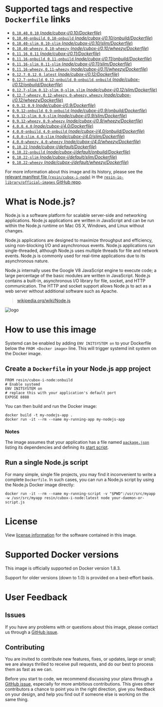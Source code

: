 # Supported tags and respective `Dockerfile` links

-	[`0.10.40`, `0.10` (*node/cubox-i/0.10/Dockerfile*)](https://github.com/resin-io-library/base-images/blob/4df1311c1ca1df7be056a759030c7eb571d2be54/node/cubox-i/0.10/Dockerfile)
-	[`0.10.40-onbuild`, `0.10-onbuild` (*node/cubox-i/0.10/onbuild/Dockerfile*)](https://github.com/resin-io-library/base-images/blob/c4f86f276a6da51e6c063b00ba52df0ad86f47c3/node/cubox-i/0.10/onbuild/Dockerfile)
-	[`0.10.40-slim`, `0.10-slim` (*node/cubox-i/0.10/slim/Dockerfile*)](https://github.com/resin-io-library/base-images/blob/4df1311c1ca1df7be056a759030c7eb571d2be54/node/cubox-i/0.10/slim/Dockerfile)
-	[`0.10.40-wheezy`, `0.10-wheezy` (*node/cubox-i/0.10/wheezy/Dockerfile*)](https://github.com/resin-io-library/base-images/blob/4df1311c1ca1df7be056a759030c7eb571d2be54/node/cubox-i/0.10/wheezy/Dockerfile)
-	[`0.11.16`, `0.11` (*node/cubox-i/0.11/Dockerfile*)](https://github.com/resin-io-library/base-images/blob/4df1311c1ca1df7be056a759030c7eb571d2be54/node/cubox-i/0.11/Dockerfile)
-	[`0.11.16-onbuild`, `0.11-onbuild` (*node/cubox-i/0.11/onbuild/Dockerfile*)](https://github.com/resin-io-library/base-images/blob/ba19c4ab07ad2e30e5d62cd5745f5296b0ec0ccb/node/cubox-i/0.11/onbuild/Dockerfile)
-	[`0.11.16-slim`, `0.11-slim` (*node/cubox-i/0.11/slim/Dockerfile*)](https://github.com/resin-io-library/base-images/blob/4df1311c1ca1df7be056a759030c7eb571d2be54/node/cubox-i/0.11/slim/Dockerfile)
-	[`0.11.16-wheezy`, `0.11-wheezy` (*node/cubox-i/0.11/wheezy/Dockerfile*)](https://github.com/resin-io-library/base-images/blob/4df1311c1ca1df7be056a759030c7eb571d2be54/node/cubox-i/0.11/wheezy/Dockerfile)
-	[`0.12.7`, `0.12`, `0`, `latest` (*node/cubox-i/0.12/Dockerfile*)](https://github.com/resin-io-library/base-images/blob/4df1311c1ca1df7be056a759030c7eb571d2be54/node/cubox-i/0.12/Dockerfile)
-	[`0.12.7-onbuild`, `0.12-onbuild`, `0-onbuild`, `onbuild` (*node/cubox-i/0.12/onbuild/Dockerfile*)](https://github.com/resin-io-library/base-images/blob/c4f86f276a6da51e6c063b00ba52df0ad86f47c3/node/cubox-i/0.12/onbuild/Dockerfile)
-	[`0.12.7-slim`, `0.12-slim`, `0-slim`, `slim` (*node/cubox-i/0.12/slim/Dockerfile*)](https://github.com/resin-io-library/base-images/blob/4df1311c1ca1df7be056a759030c7eb571d2be54/node/cubox-i/0.12/slim/Dockerfile)
-	[`0.12.7-wheezy`, `0.12-wheezy`, `0-wheezy`, `wheezy` (*node/cubox-i/0.12/wheezy/Dockerfile*)](https://github.com/resin-io-library/base-images/blob/4df1311c1ca1df7be056a759030c7eb571d2be54/node/cubox-i/0.12/wheezy/Dockerfile)
-	[`0.9.12`, `0.9` (*node/cubox-i/0.9/Dockerfile*)](https://github.com/resin-io-library/base-images/blob/4df1311c1ca1df7be056a759030c7eb571d2be54/node/cubox-i/0.9/Dockerfile)
-	[`0.9.12-onbuild`, `0.9-onbuild` (*node/cubox-i/0.9/onbuild/Dockerfile*)](https://github.com/resin-io-library/base-images/blob/ba19c4ab07ad2e30e5d62cd5745f5296b0ec0ccb/node/cubox-i/0.9/onbuild/Dockerfile)
-	[`0.9.12-slim`, `0.9-slim` (*node/cubox-i/0.9/slim/Dockerfile*)](https://github.com/resin-io-library/base-images/blob/4df1311c1ca1df7be056a759030c7eb571d2be54/node/cubox-i/0.9/slim/Dockerfile)
-	[`0.9.12-wheezy`, `0.9-wheezy` (*node/cubox-i/0.9/wheezy/Dockerfile*)](https://github.com/resin-io-library/base-images/blob/4df1311c1ca1df7be056a759030c7eb571d2be54/node/cubox-i/0.9/wheezy/Dockerfile)
-	[`4.0.0`, `4.0` (*node/cubox-i/4.0/Dockerfile*)](https://github.com/resin-io-library/base-images/blob/4df1311c1ca1df7be056a759030c7eb571d2be54/node/cubox-i/4.0/Dockerfile)
-	[`4.0.0-onbuild`, `4.0-onbuild` (*node/cubox-i/4.0/onbuild/Dockerfile*)](https://github.com/resin-io-library/base-images/blob/c4f86f276a6da51e6c063b00ba52df0ad86f47c3/node/cubox-i/4.0/onbuild/Dockerfile)
-	[`4.0.0-slim`, `4.0-slim` (*node/cubox-i/4.0/slim/Dockerfile*)](https://github.com/resin-io-library/base-images/blob/4df1311c1ca1df7be056a759030c7eb571d2be54/node/cubox-i/4.0/slim/Dockerfile)
-	[`4.0.0-wheezy`, `4.0-wheezy` (*node/cubox-i/4.0/wheezy/Dockerfile*)](https://github.com/resin-io-library/base-images/blob/4df1311c1ca1df7be056a759030c7eb571d2be54/node/cubox-i/4.0/wheezy/Dockerfile)
-	[`0.10.22` (*node/cubox-i/default/Dockerfile*)](https://github.com/resin-io-library/base-images/blob/4df1311c1ca1df7be056a759030c7eb571d2be54/node/cubox-i/default/Dockerfile)
-	[`0.10.22-onbuild` (*node/cubox-i/default/onbuild/Dockerfile*)](https://github.com/resin-io-library/base-images/blob/ba19c4ab07ad2e30e5d62cd5745f5296b0ec0ccb/node/cubox-i/default/onbuild/Dockerfile)
-	[`0.10.22-slim` (*node/cubox-i/default/slim/Dockerfile*)](https://github.com/resin-io-library/base-images/blob/4df1311c1ca1df7be056a759030c7eb571d2be54/node/cubox-i/default/slim/Dockerfile)
-	[`0.10.22-wheezy` (*node/cubox-i/default/wheezy/Dockerfile*)](https://github.com/resin-io-library/base-images/blob/4df1311c1ca1df7be056a759030c7eb571d2be54/node/cubox-i/default/wheezy/Dockerfile)

For more information about this image and its history, please see the [relevant manifest file (`resin/cubox-i-node`)](https://github.com/resin-io-library/official-images/blob/master/library/cubox-i-node) in the [`resin-io-library/official-images` GitHub repo](https://github.com/resin-io-library/official-images).

# What is Node.js?

Node.js is a software platform for scalable server-side and networking applications. Node.js applications are written in JavaScript and can be run within the Node.js runtime on Mac OS X, Windows, and Linux without changes.

Node.js applications are designed to maximize throughput and efficiency, using non-blocking I/O and asynchronous events. Node.js applications run single-threaded, although Node.js uses multiple threads for file and network events. Node.js is commonly used for real-time applications due to its asynchronous nature.

Node.js internally uses the Google V8 JavaScript engine to execute code; a large percentage of the basic modules are written in JavaScript. Node.js contains a built-in, asynchronous I/O library for file, socket, and HTTP communication. The HTTP and socket support allows Node.js to act as a web server without additional software such as Apache.

> [wikipedia.org/wiki/Node.js](https://en.wikipedia.org/wiki/Node.js)

![logo](https://raw.githubusercontent.com/resin-io-library/docs/master/cubox-i-node/logo.png)

# How to use this image

Systemd can be enabled by adding `ENV INITSYSTEM on` to your Dockerfile below the `FROM <Docker image>` line. This will trigger systemd init system on the Docker image.

## Create a `Dockerfile` in your Node.js app project

	FROM resin/cubox-i-node:onbuild
	# Enable systemd
	ENV INITSYSTEM on
	# replace this with your application's default port
	EXPOSE 8888

You can then build and run the Docker image:

	docker build -t my-nodejs-app .
	docker run -it --rm --name my-running-app my-nodejs-app

### Notes

The image assumes that your application has a file named [`package.json`](https://docs.npmjs.com/files/package.json) listing its dependencies and defining its [start script](https://docs.npmjs.com/misc/scripts#default-values).

## Run a single Node.js script

For many simple, single file projects, you may find it inconvenient to write a complete `Dockerfile`. In such cases, you can run a Node.js script by using the Node.js Docker image directly:

	docker run -it --rm --name my-running-script -v "$PWD":/usr/src/myapp -w /usr/src/myapp resin/cubox-i-node:latest node your-daemon-or-script.js

# License

View [license information](https://github.com/joyent/node/blob/master/LICENSE) for the software contained in this image.

# Supported Docker versions

This image is officially supported on Docker version 1.8.3.

Support for older versions (down to 1.0) is provided on a best-effort basis.

# User Feedback

## Issues

If you have any problems with or questions about this image, please contact us through a [GitHub issue](https://github.com/resin-io-library/base-images/issues).

## Contributing

You are invited to contribute new features, fixes, or updates, large or small; we are always thrilled to receive pull requests, and do our best to process them as fast as we can.

Before you start to code, we recommend discussing your plans through a [GitHub issue](https://github.com/resin-io-library/base-images/issues), especially for more ambitious contributions. This gives other contributors a chance to point you in the right direction, give you feedback on your design, and help you find out if someone else is working on the same thing.
